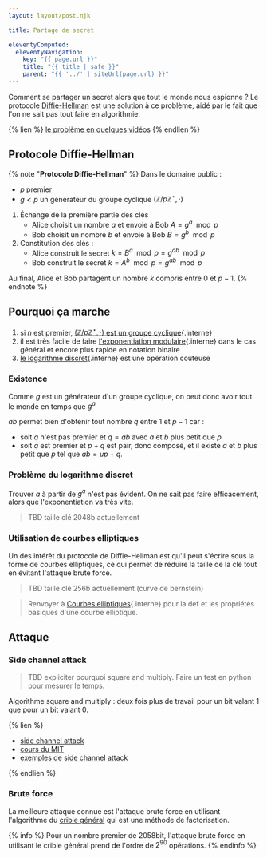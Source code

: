 ```yaml
---
layout: layout/post.njk

title: Partage de secret

eleventyComputed:
  eleventyNavigation:
    key: "{{ page.url }}"
    title: "{{ title | safe }}"
    parent: "{{ '../' | siteUrl(page.url) }}"
---
```


Comment se partager un secret alors que tout le monde nous espionne ? Le protocole [Diffie-Hellman](https://fr.wikipedia.org/wiki/%C3%89change_de_cl%C3%A9s_Diffie-Hellman) est une solution à ce problème, aidé par le fait que l'on ne sait pas tout faire en algorithmie.

{% lien %}
[le problème en quelques vidéos](https://www.youtube.com/watch?v=NmM9HA2MQGI&list=RDCMUC9-y-6csu5WGm29I7JiwpnA)
{% endlien %}

## Protocole Diffie-Hellman

{% note "**Protocole Diffie-Hellman**" %}
Dans le domaine public :

- $p$ premier
- $g < p$ un générateur du groupe cyclique $(\mathbb{Z}/p\mathbb{Z}^{\star}, \cdot)$

1. Échange de la première partie des clés
   - Alice choisit un nombre $a$ et envoie à Bob $A = g^a \mod p$
   - Bob choisit un nombre $b$ et envoie à Bob $B = g^b \mod p$
2. Constitution des clés :
   - Alice construit le secret $k = B^a \mod p = g^{ab} \mod p$
   - Bob construit le secret $k = A^b \mod p = g^{ab} \mod p$

Au final, Alice et Bob partagent un nombre $k$ compris entre $0$ et $p-1$.
{% endnote %}

## Pourquoi ça marche

1. si $n$ est premier, [$(\mathbb{Z}/p\mathbb{Z}^{\star}, \cdot)$ est un groupe cyclique](../../../arithmétique/corps-ZpZ#groupe-cyclique){.interne}
2. il est très facile de faire [l'exponentiation modulaire](../../../arithmétique/corps-ZpZ#exponentiation-modulaire){.interne} dans le cas général et encore plus rapide en notation binaire
3. [le logarithme discret](../../../arithmétique/corps-ZpZ#logarithme-discret){.interne} est une opération coûteuse

### Existence

Comme $g$ est un générateur d'un groupe cyclique, on peut donc avoir tout le monde en temps que $g^a$

$ab$ permet bien d'obtenir tout nombre $q$ entre $1$ et $p-1$ car :

- soit $q$ n'est pas premier et $q=ab$ avec $a$ et $b$ plus petit que $p$
- soit $q$ est premier et $p+q$ est pair, donc composé, et il existe $a$ et $b$ plus petit que $p$ tel que $ab = up +q$.

### Problème du logarithme discret

Trouver $a$ à partir de $g^a$ n'est pas évident. On ne sait pas faire efficacement, alors que l'exponentiation va très vite.

> TBD taille clé 2048b actuellement

### Utilisation de courbes elliptiques

Un des intérêt du protocole de Diffie-Hellman est qu'il peut s'écrire sous la forme de courbes elliptiques, ce qui permet de réduire la taille de la clé tout en évitant l'attaque brute force.

> TBD taille clé 256b actuellement (curve de bernstein)

> Renvoyer à [Courbes elliptiques](../../../arithmétique/courbes-elliptiques){.interne}
> pour la def et les propriétés basiques d'une courbe elliptique.

## Attaque

### <span id="side-channel-attack"></span>Side channel attack

> TBD expliciter pourquoi square and multiply. Faire un test en python pour mesurer le temps.

Algorithme square and multiply : deux fois plus de travail pour un bit valant 1 que pour un bit valant 0.

{% lien %}

- [side channel attack](https://fr.wikipedia.org/wiki/Attaque_par_canal_auxiliaire)
- [cours du MIT](https://www.youtube.com/watch?v=3v5Von-oNUg)
- [exemples de side channel attack](https://www.youtube.com/watch?v=2-zQp26nbY8)

{% endlien %}

### Brute force

La meilleure attaque connue est l'attaque brute force en utilisant l'algorithme du [crible général](https://fr.wikipedia.org/wiki/Crible_alg%C3%A9brique) qui est une méthode de factorisation.

{% info %}
Pour un nombre premier de 2058bit, l'attaque brute force en utilisant le crible général prend de l'ordre de $2^{90}$ opérations.
{% endinfo %}
